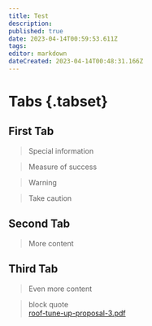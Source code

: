 ```yaml
---
title: Test
description: 
published: true
date: 2023-04-14T00:59:53.611Z
tags: 
editor: markdown
dateCreated: 2023-04-14T00:48:31.166Z
---
```


# Tabs {.tabset}

## First Tab

> Special information

> Measure of success

> Warning

> Take caution

## Second Tab

> More content

## Third Tab

> Even more content

> block quote  
> [roof-tune-up-proposal-3.pdf](/procedures-job-progress/roof-tune-up-proposal-3.pdf)